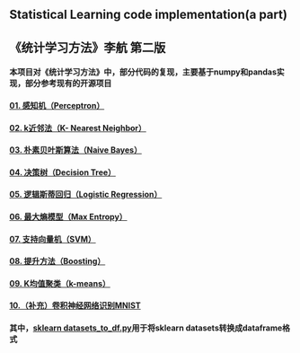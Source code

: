 ## Statistical Learning code implementation(a part) 
## 《统计学习方法》李航  第二版  
#### 本项目对《统计学习方法》中，部分代码的复现，主要基于numpy和pandas实现，部分参考现有的开源项目


#### [01. 感知机（Perceptron）](https://github.com/sunxingyui5/Statistical-Learning-code-implementation-a-part-/blob/main/01.%20%E6%84%9F%E7%9F%A5%E6%9C%BA%EF%BC%88Perceptron%EF%BC%89.ipynb) 
#### [02. k近邻法（K- Nearest Neighbor）](https://github.com/sunxingyui5/Statistical-Learning-code-implementation-a-part-/blob/main/02.%20k%E8%BF%91%E9%82%BB%E6%B3%95%EF%BC%88K-%20Nearest%20Neighbor%EF%BC%89.ipynb) 
#### [03. 朴素贝叶斯算法（Naive Bayes）](https://github.com/sunxingyui5/Statistical-Learning-code-implementation-a-part-/blob/main/03.%20%E6%9C%B4%E7%B4%A0%E8%B4%9D%E5%8F%B6%E6%96%AF%E7%AE%97%E6%B3%95%EF%BC%88Naive%20Bayes%EF%BC%89.ipynb)
#### [04. 决策树（Decision Tree）](https://github.com/sunxingyui5/Statistical-Learning-code-implementation-a-part-/blob/main/04.%20%E5%86%B3%E7%AD%96%E6%A0%91%EF%BC%88Decision%20Tree%EF%BC%89.ipynb)
#### [05. 逻辑斯蒂回归（Logistic Regression）](https://github.com/sunxingyui5/Statistical-Learning-code-implementation-a-part-/blob/main/05.%20%E9%80%BB%E8%BE%91%E6%96%AF%E8%92%82%E5%9B%9E%E5%BD%92%EF%BC%88Logistic%20Regression%EF%BC%89.ipynb) 
#### [06. 最大熵模型（Max Entropy）](https://github.com/sunxingyui5/Statistical-Learning-code-implementation-a-part-/blob/main/06.%20%E6%9C%80%E5%A4%A7%E7%86%B5%E6%A8%A1%E5%9E%8B%EF%BC%88Max%20Entropy%EF%BC%89.ipynb)  
#### [07. 支持向量机（SVM）](https://github.com/sunxingyui5/Statistical-Learning-code-implementation-a-part-/blob/main/07.%20%E6%94%AF%E6%8C%81%E5%90%91%E9%87%8F%E6%9C%BA%EF%BC%88SVM%EF%BC%89.ipynb)  
#### [08. 提升方法（Boosting）](https://github.com/sunxingyui5/Statistical-Learning-code-implementation-a-part-/blob/main/08.%20%E6%8F%90%E5%8D%87%E6%96%B9%E6%B3%95%EF%BC%88Boosting%EF%BC%89.ipynb)  
#### [09. K均值聚类（k-means）](https://github.com/sunxingyui5/Statistical-Learning-code-implementation-a-part-/blob/main/09.%20K%E5%9D%87%E5%80%BC%E8%81%9A%E7%B1%BB%EF%BC%88k-means%EF%BC%89.ipynb)  
#### [10.（补充）卷积神经网络识别MNIST](https://github.com/sunxingyui5/Statistical-Learning-code-implementation-a-part-/blob/main/10.%20%E5%8D%B7%E7%A7%AF%E7%A5%9E%E7%BB%8F%E7%BD%91%E7%BB%9C%E8%AF%86%E5%88%ABMNIST.ipynb)  


#### 其中，[sklearn datasets_to_df.py](https://github.com/sunxingyui5/Statistical-Learning-code-implementation-a-part-/blob/main/sklearn%20datasets_to_df.py)用于将sklearn datasets转换成dataframe格式
